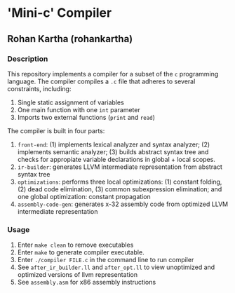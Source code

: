 # 'Mini-c' Compiler

## Rohan Kartha (rohankartha)

### Description

This repository implements a compiler for a subset of the `c` programming language. The compiler compiles a `.c` file that adheres to several constraints, including:

1. Single static assignment of variables
2. One main function with one `int` parameter
3. Imports two external functions (`print` and `read`)

The compiler is built in four parts:

1. `front-end`: (1) implements lexical analyzer and syntax analyzer; (2) implements semantic analyzer; (3) builds abstract syntax tree and checks for appropiate variable declarations in global + local scopes.
2. `ir-builder`: generates LLVM intermediate representation from abstract syntax tree
3. `optimizations`: performs three local optimizations: (1) constant folding, (2) dead code elimination, (3) common subexpression elimination; and one global optimization: constant propagation
4. `assembly-code-gen`: generates x-32 assembly code from optimized LLVM intermediate representation

### Usage

1. Enter `make clean` to remove executables
2. Enter `make` to generate compiler executable.
3. Enter ```./compiler FILE.c``` in the command line to run compiler
4. See `after_ir_builder.ll` and `after_opt.ll` to view unoptimized and optimized versions of llvm representation
5. See `assembly.asm` for x86 assembly instructions
